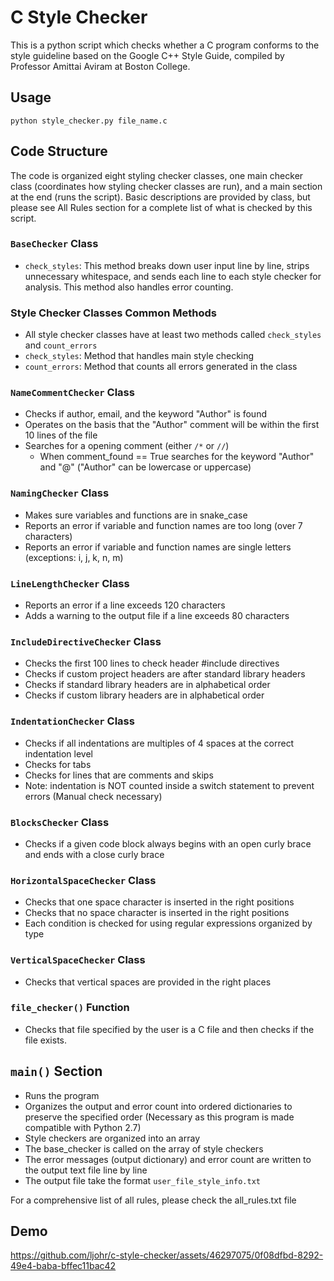 # C Style Checker
This is a python script which checks whether a C program conforms to the style guideline based on the Google C++ Style Guide, compiled by Professor Amittai Aviram at Boston College.

## Usage
`python style_checker.py file_name.c`

## Code Structure
The code is organized eight styling checker classes, one main checker class (coordinates how styling checker classes are run), and a main section at the end (runs the script). 
Basic descriptions are provided by class, but please see All Rules section for a complete list of what is checked by this script.

### `BaseChecker` Class
- `check_styles`: This method breaks down user input line by line, strips unnecessary whitespace, and sends each line to each style checker for analysis. This method also handles error counting.

### Style Checker Classes Common Methods
- All style checker classes have at least two methods called `check_styles` and `count_errors`
- `check_styles`: Method that handles main style checking
- `count_errors`: Method that counts all errors generated in the class

### `NameCommentChecker` Class
- Checks if author, email, and the keyword "Author" is found
- Operates on the basis that the "Author" comment will be within the first 10 lines of the file
- Searches for a opening comment (either `/*` or `//`)
  - When comment_found == True searches for the keyword "Author" and "@" ("Author" can be lowercase or uppercase)

### `NamingChecker` Class
- Makes sure variables and functions are in snake_case
- Reports an error if variable and function names are too long (over 7 characters)
- Reports an error if variable and function names are single letters (exceptions: i, j, k, n, m)
  
### `LineLengthChecker` Class
- Reports an error if a line exceeds 120 characters
- Adds a warning to the output file if a line exceeds 80 characters

### `IncludeDirectiveChecker` Class
- Checks the first 100 lines to check header #include directives
- Checks if custom project headers are after standard library headers
- Checks if standard library headers are in alphabetical order
- Checks if custom library headers are in alphabetical order

### `IndentationChecker` Class
- Checks if all indentations are multiples of 4 spaces at the correct indentation level
- Checks for tabs
- Checks for lines that are comments and skips
- Note: indentation is NOT counted inside a switch statement to prevent errors (Manual check necessary)

### `BlocksChecker` Class
- Checks if a given code block always begins with an open curly brace and ends with a close curly brace

### `HorizontalSpaceChecker` Class
- Checks that one space character is inserted in the right positions
- Checks that no space character is inserted in the right positions
- Each condition is checked for using regular expressions organized by type

### `VerticalSpaceChecker` Class
- Checks that vertical spaces are provided in the right places

### `file_checker()` Function
- Checks that file specified by the user is a C file and then checks if the file exists.

## `main()` Section
- Runs the program
- Organizes the output and error count into ordered dictionaries to preserve the specified order (Necessary as this program is made compatible with Python 2.7)
- Style checkers are organized into an array
- The base_checker is called on the array of style checkers
- The error messages (output dictionary) and error count are written to the output text file line by line
- The output file take the format `user_file_style_info.txt`

For a comprehensive list of all rules, please check the all_rules.txt file

## Demo
https://github.com/ljohr/c-style-checker/assets/46297075/0f08dfbd-8292-49e4-baba-bffec11bac42
